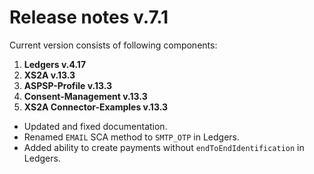 # Release notes v.7.1

Current version consists of following components:

1. **Ledgers v.4.17**
2. **XS2A v.13.3**
3. **ASPSP-Profile v.13.3**
4. **Consent-Management v.13.3**
5. **XS2A Connector-Examples v.13.3**

-   Updated and fixed documentation.
-   Renamed `EMAIL` SCA method to `SMTP_OTP` in Ledgers.
-   Added ability to create payments without `endToEndIdentification` in Ledgers.
